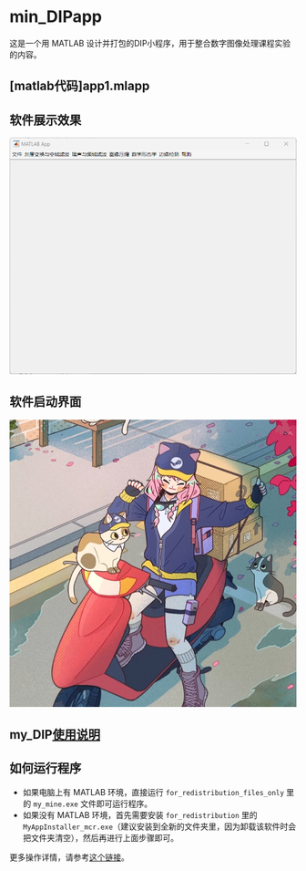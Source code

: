 # min_DIPapp

这是一个用 MATLAB 设计并打包的DIP小程序，用于整合数字图像处理课程实验的内容。

## [matlab代码]app1.mlapp


## 软件展示效果

![软件展示效果](my_DIP.png)

## 软件启动界面

![软件启动界面](preview.jpg)

## my_DIP[使用说明](https://github.com/youlengyue/min_DIPapp/raw/main/for_redistribution_files_only/help.txt)

## 如何运行程序

- 如果电脑上有 MATLAB 环境，直接运行 `for_redistribution_files_only` 里的 `my_mine.exe` 文件即可运行程序。
- 如果没有 MATLAB 环境，首先需要安装 `for_redistribution` 里的 `MyAppInstaller_mcr.exe`（建议安装到全新的文件夹里，因为卸载该软件时会把文件夹清空），然后再进行上面步骤即可。

更多操作详情，请参考[这个链接](http://t.csdnimg.cn/pMfYU)。
